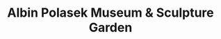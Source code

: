 ---
layout: repo
title: "Albin Polasek Museum & Sculpture Garden"
id: 1057
permalink: repos/1057/
---